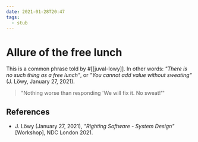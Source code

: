 ```yaml
---
date: 2021-01-28T20:47
tags: 
  - stub
---
```


# Allure of the free lunch

This is a common phrase told by #[[juval-lowy]]. In other words: *"There is no such
thing as a free lunch"*, or *"You cannot add value without sweating"* 
(J. Löwy, January 27, 2021).

> "Nothing worse than responding 'We will fix it. No sweat!'"

## References

- J. Löwy (January 27, 2021), *"Righting Software - System Design"* [Workshop],
  NDC London 2021.
